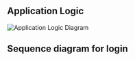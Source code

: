 ## Application Logic

![Application Logic Diagram](https://github.com/Germuu/ot-harjoitustyo/blob/master/recipe-app/documentation/Pictures/class_diagram.png)

## Sequence diagram for login



